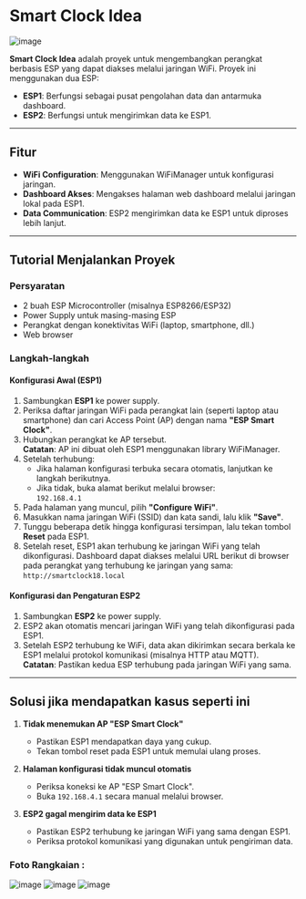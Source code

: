 # Smart Clock Idea
![image](https://github.com/user-attachments/assets/e6e03125-8c35-4517-85c3-291a070f1104)

**Smart Clock Idea** adalah proyek untuk mengembangkan perangkat berbasis ESP yang dapat diakses melalui jaringan WiFi. Proyek ini menggunakan dua ESP:  
- **ESP1**: Berfungsi sebagai pusat pengolahan data dan antarmuka dashboard.  
- **ESP2**: Berfungsi untuk mengirimkan data ke ESP1.  

---

## Fitur
- **WiFi Configuration**: Menggunakan WiFiManager untuk konfigurasi jaringan.
- **Dashboard Akses**: Mengakses halaman web dashboard melalui jaringan lokal pada ESP1.
- **Data Communication**: ESP2 mengirimkan data ke ESP1 untuk diproses lebih lanjut.

---

## Tutorial Menjalankan Proyek

### Persyaratan
- 2 buah ESP Microcontroller (misalnya ESP8266/ESP32)
- Power Supply untuk masing-masing ESP
- Perangkat dengan konektivitas WiFi (laptop, smartphone, dll.)
- Web browser

### Langkah-langkah
#### Konfigurasi Awal (ESP1)
1. Sambungkan **ESP1** ke power supply.
2. Periksa daftar jaringan WiFi pada perangkat lain (seperti laptop atau smartphone) dan cari Access Point (AP) dengan nama **"ESP Smart Clock"**.
3. Hubungkan perangkat ke AP tersebut.  
   **Catatan**: AP ini dibuat oleh ESP1 menggunakan library WiFiManager.
4. Setelah terhubung:
   - Jika halaman konfigurasi terbuka secara otomatis, lanjutkan ke langkah berikutnya.  
   - Jika tidak, buka alamat berikut melalui browser:  
     `192.168.4.1`
5. Pada halaman yang muncul, pilih **"Configure WiFi"**.
6. Masukkan nama jaringan WiFi (SSID) dan kata sandi, lalu klik **"Save"**.
7. Tunggu beberapa detik hingga konfigurasi tersimpan, lalu tekan tombol **Reset** pada ESP1.
8. Setelah reset, ESP1 akan terhubung ke jaringan WiFi yang telah dikonfigurasi. Dashboard dapat diakses melalui URL berikut di browser pada perangkat yang terhubung ke jaringan yang sama:  
   `http://smartclock18.local`

#### Konfigurasi dan Pengaturan ESP2
1. Sambungkan **ESP2** ke power supply.
2. ESP2 akan otomatis mencari jaringan WiFi yang telah dikonfigurasi pada ESP1.
3. Setelah ESP2 terhubung ke WiFi, data akan dikirimkan secara berkala ke ESP1 melalui protokol komunikasi (misalnya HTTP atau MQTT).  
   **Catatan**: Pastikan kedua ESP terhubung pada jaringan WiFi yang sama.

---

## Solusi jika mendapatkan kasus seperti ini 
1. **Tidak menemukan AP "ESP Smart Clock"**  
   - Pastikan ESP1 mendapatkan daya yang cukup.  
   - Tekan tombol reset pada ESP1 untuk memulai ulang proses.

2. **Halaman konfigurasi tidak muncul otomatis**  
   - Periksa koneksi ke AP "ESP Smart Clock".  
   - Buka `192.168.4.1` secara manual melalui browser.

3. **ESP2 gagal mengirim data ke ESP1**  
   - Pastikan ESP2 terhubung ke jaringan WiFi yang sama dengan ESP1.  
   - Periksa protokol komunikasi yang digunakan untuk pengiriman data.


### Foto Rangkaian : 
![image](https://github.com/user-attachments/assets/4492a98e-fa02-4351-ae3d-d2f75b349012)
![image](https://github.com/user-attachments/assets/f26215e6-eb9a-49b4-bae7-ff9721699eae)
![image](https://github.com/user-attachments/assets/763db7c7-743b-4fd6-a66a-301e7b593bc5)

